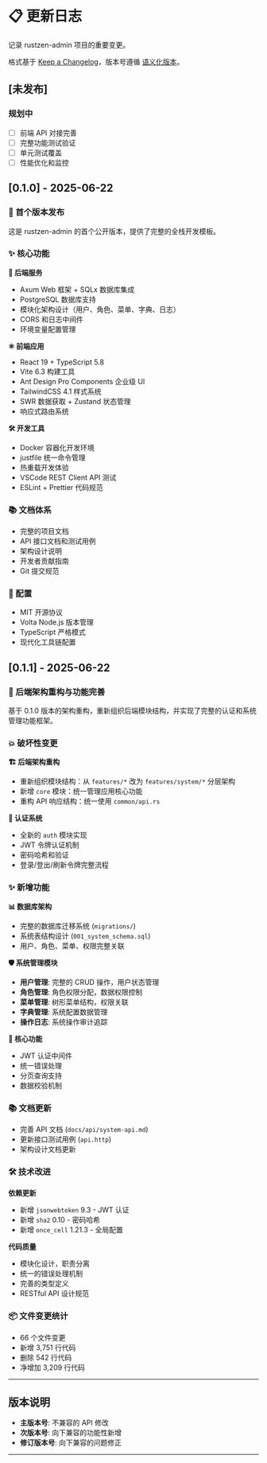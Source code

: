 # 📋 更新日志

记录 rustzen-admin 项目的重要变更。

格式基于 [Keep a Changelog](https://keepachangelog.com/zh-CN/1.0.0/)，版本号遵循 [语义化版本](https://semver.org/lang/zh-CN/)。

## [未发布]

### 规划中

- [ ] 前端 API 对接完善
- [ ] 完整功能测试验证
- [ ] 单元测试覆盖
- [ ] 性能优化和监控

## [0.1.0] - 2025-06-22

### 🎯 首个版本发布

这是 rustzen-admin 的首个公开版本，提供了完整的全栈开发模板。

### ✨ 核心功能

**🦀 后端服务**

- Axum Web 框架 + SQLx 数据库集成
- PostgreSQL 数据库支持
- 模块化架构设计（用户、角色、菜单、字典、日志）
- CORS 和日志中间件
- 环境变量配置管理

**⚛️ 前端应用**

- React 19 + TypeScript 5.8
- Vite 6.3 构建工具
- Ant Design Pro Components 企业级 UI
- TailwindCSS 4.1 样式系统
- SWR 数据获取 + Zustand 状态管理
- 响应式路由系统

**🛠️ 开发工具**

- Docker 容器化开发环境
- justfile 统一命令管理
- 热重载开发体验
- VSCode REST Client API 测试
- ESLint + Prettier 代码规范

### 📚 文档体系

- 完整的项目文档
- API 接口文档和测试用例
- 架构设计说明
- 开发者贡献指南
- Git 提交规范

### 🔧 配置

- MIT 开源协议
- Volta Node.js 版本管理
- TypeScript 严格模式
- 现代化工具链配置

## [0.1.1] - 2025-06-22

### 🔧 后端架构重构与功能完善

基于 0.1.0 版本的架构重构，重新组织后端模块结构，并实现了完整的认证和系统管理功能框架。

### 💥 破坏性变更

**🏗️ 后端架构重构**

- 重新组织模块结构：从 `features/*` 改为 `features/system/*` 分层架构
- 新增 `core` 模块：统一管理应用核心功能
- 重构 API 响应结构：统一使用 `common/api.rs`

**🔐 认证系统**

- 全新的 `auth` 模块实现
- JWT 令牌认证机制
- 密码哈希和验证
- 登录/登出/刷新令牌完整流程

### ✨ 新增功能

**📊 数据库架构**

- 完整的数据库迁移系统 (`migrations/`)
- 系统表结构设计 (`001_system_schema.sql`)
- 用户、角色、菜单、权限完整关联

**🛡️ 系统管理模块**

- **用户管理**: 完整的 CRUD 操作，用户状态管理
- **角色管理**: 角色权限分配，数据权限控制
- **菜单管理**: 树形菜单结构，权限关联
- **字典管理**: 系统配置数据管理
- **操作日志**: 系统操作审计追踪

**🔧 核心功能**

- JWT 认证中间件
- 统一错误处理
- 分页查询支持
- 数据校验机制

### 📚 文档更新

- 完善 API 文档 (`docs/api/system-api.md`)
- 更新接口测试用例 (`api.http`)
- 架构设计文档更新

### 🛠️ 技术改进

**依赖更新**

- 新增 `jsonwebtoken` 9.3 - JWT 认证
- 新增 `sha2` 0.10 - 密码哈希
- 新增 `once_cell` 1.21.3 - 全局配置

**代码质量**

- 模块化设计，职责分离
- 统一的错误处理机制
- 完善的类型定义
- RESTful API 设计规范

### 📦 文件变更统计

- 66 个文件变更
- 新增 3,751 行代码
- 删除 542 行代码
- 净增加 3,209 行代码

---

## 版本说明

- **主版本号**: 不兼容的 API 修改
- **次版本号**: 向下兼容的功能性新增
- **修订版本号**: 向下兼容的问题修正

---
